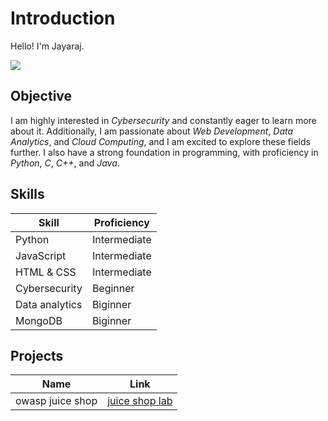 # Introduction

Hello! I'm Jayaraj. 

<a href="https://www.linkedin.com/in/your-profile" target="_blank">
    <a href="https://www.linkedin.com/in/jayaraj-v-7b2bba259/"><img src="https://img.shields.io/badge/-LinkedIn-0072b1?&style=for-the-badge&logo=linkedin&logoColor=white" /></a>

## Objective
I am highly interested in *Cybersecurity* and constantly eager to learn more about it. Additionally, I am passionate about *Web Development*, *Data Analytics*, and *Cloud Computing*, and I am excited to explore these fields further. I also have a strong foundation in programming, with proficiency in *Python*, *C*, *C++*, and *Java*.


</a>

## Skills

| Skill         | Proficiency   |
|---------------|---------------|
| Python        | Intermediate  |
| JavaScript    | Intermediate  |
| HTML & CSS    | Intermediate  |
| Cybersecurity | Beginner      |
| Data analytics| Biginner      |
| MongoDB       | Biginner      |

## Projects

| Name | Link |
|------|------|
| owasp juice shop | <a href="https://github.com/Joyman19/Owasp-Juice-Shop-Lab"> juice shop lab </a> |

